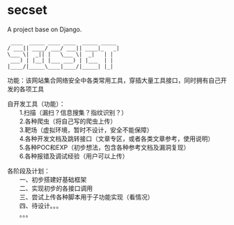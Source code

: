 # secset
A project base on Django.
```
 ____  _____ ____ ____  _____ _____ 
/ ___|| ____/ ___/ ___|| ____|_   _|
\___ \|  _|| |   \___ \|  _|   | |  
 ___) | |__| |___ ___) | |___  | |  
|____/|_____\____|____/|_____| |_|
```
功能：该网站集合网络安全中各类常用工具，穿插大量工具接口，同时拥有自己开发的各项工具

自开发工具（功能）：<br>
			&emsp;&emsp;1.扫描（漏扫？信息搜集？指纹识别？）<br>
			&emsp;&emsp;2.各种爬虫（将自己写的爬虫上传）<br>
			&emsp;&emsp;3.靶场（虚拟环境，暂时不设计，安全不能保障）<br>
			&emsp;&emsp;4.各种开发文档及跳转接口（文章专区，或者各类文章参考，使用说明）<br>
			&emsp;&emsp;5.各种POC和EXP（初步想法，包含各种参考文档及漏洞复现）<br>
			&emsp;&emsp;6.各种报错及调试经验（用户可以上传）<br>

各阶段及计划：<br>
	&emsp;&emsp;一、初步搭建好基础框架<br>
	&emsp;&emsp;二、实现初步的各接口调用<br>
	&emsp;&emsp;三、尝试上传各种脚本用于子功能实现（看情况）<br>
	&emsp;&emsp;四、待设计。。。<br>
	&emsp;&emsp;。。。<br>
